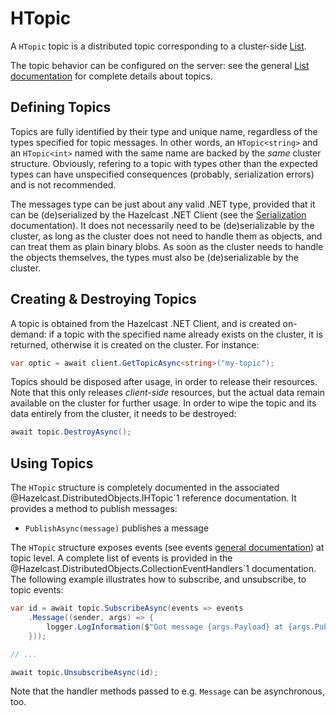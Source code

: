 # HTopic

A `HTopic` topic is a distributed topic corresponding to a cluster-side [List](https://docs.hazelcast.com/imdg/latest/data-structures/topic.html).

The topic behavior can be configured on the server: see the general [List documentation](https://docs.hazelcast.com/imdg/latest/data-structures/optic.html) for complete details about topics.

## Defining Topics

Topics are fully identified by their type and unique name, regardless of the types specified for topic messages. In other words, an `HTopic<string>` and an `HTopic<int>` named with the same name are backed by the *same* cluster structure. Obviously, refering to a topic with types other than the expected types can have unspecified consequences (probably, serialization errors) and is not recommended.

The messages type can be just about any valid .NET type, provided that it can be (de)serialized by the Hazelcast .NET Client (see the [Serialization](../serialization.md) documentation). It does not necessarily need to be (de)serializable by the cluster, as long as the cluster does not need to handle them as objects, and can treat them as plain binary blobs. As soon as the cluster needs to handle the objects themselves, the types must also be (de)serializable by the cluster.

## Creating & Destroying Topics

A topic is obtained from the Hazelcast .NET Client, and is created on-demand: if a topic with the specified name already exists on the cluster, it is returned, otherwise it is created on the cluster. For instance:

```csharp
var optic = await client.GetTopicAsync<string>("my-topic");
```

Topics should be disposed after usage, in order to release their resources. Note that this only releases *client-side* resources, but the actual data remain available on the cluster for further usage. In order to wipe the topic and its data entirely from the cluster, it needs to be destroyed:

```csharp
await topic.DestroyAsync();
```

## Using Topics

The `HTopic` structure is completely documented in the associated @Hazelcast.DistributedObjects.IHTopic`1 reference documentation. It provides a method to publish messages:

* `PublishAsync(message)` publishes a message

The `HTopic` structure exposes events (see events [general documentation](../events.md)) at topic level. A complete list of events is provided in the @Hazelcast.DistributedObjects.CollectionEventHandlers`1 documentation. The following example illustrates how to subscribe, and unsubscribe, to topic events:

```csharp
var id = await topic.SubscribeAsync(events => events
    .Message((sender, args) => {
        logger.LogInformation($"Got message {args.Payload} at {args.PublishTime}.")
    }));

// ...

await topic.UnsubscribeAsync(id);
```

Note that the handler methods passed to e.g. `Message` can be asynchronous, too.

